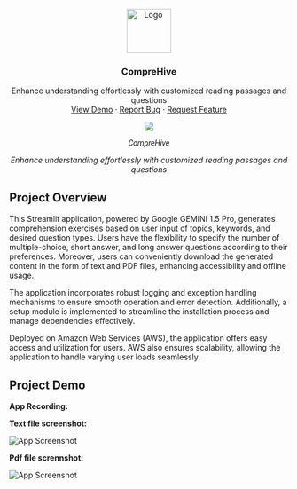 <!-- PROJECT LOGO -->
<br />
<div align="center">
  <a href="https://github.com/othneildrew/Best-README-Template">
    <img src="https://github.com/Pramit726/CompreHive/assets/149934842/3eb0f353-87c9-4e52-a704-f5c6ff587140" alt="Logo" width="80" height="80">
  </a>

  <h3 align="center">CompreHive</h3>

  <p align="center">
    Enhance understanding effortlessly with customized reading passages and questions
    <br />
    <a href="https://github.com/othneildrew/Best-README-Template">View Demo</a>
    ·
    <a href="https://github.com/othneildrew/Best-README-Template/issues/new?labels=bug&template=bug-report---.md">Report Bug</a>
    ·
    <a href="https://github.com/othneildrew/Best-README-Template/issues/new?labels=enhancement&template=feature-request---.md">Request Feature</a>
  </p>
</div>

<p align="center" style="font-family: Roboto;">
  <!-- ![CompreHive logo](https://github.com/Pramit726/CompreHive/assets/149934842/3eb0f353-87c9-4e52-a704-f5c6ff587140) -->
  <img src="https://github.com/Pramit726/CompreHive/assets/149934842/3eb0f353-87c9-4e52-a704-f5c6ff587140" />
</p>
<p align="center" style="font-family: Roboto;">
  <span style="font-style: italic;">CompreHive</span>
</p>
<p align="center">
  <span style="font-style: italic;">Enhance understanding effortlessly with customized reading passages and questions</span>
</p>

## Project Overview

This Streamlit application, powered by Google GEMINI 1.5 Pro, generates comprehension exercises based on user input of topics, keywords, and desired question types. Users have the flexibility to specify the number of multiple-choice, short answer, and long answer questions according to their preferences. Moreover, users can conveniently download the generated content in the form of text and PDF files, enhancing accessibility and offline usage.

The application incorporates robust logging and exception handling mechanisms to ensure smooth operation and error detection. Additionally, a setup module is implemented to streamline the installation process and manage dependencies effectively.

Deployed on Amazon Web Services (AWS), the application offers easy access and utilization for users. AWS also ensures scalability, allowing the application to handle varying user loads seamlessly.


## Project Demo

**App Recording:**

**Text file screenshot:**


![App Screenshot](https://github.com/Pramit726/CompreHive/assets/149934842/d55563be-29e5-43cc-b4f8-d969aba0620c)

**Pdf file scrennshot:**

![App Screenshot](https://github.com/Pramit726/CompreHive/assets/149934842/7af17fdc-2a6b-4fc1-9052-ef84cff32689)


